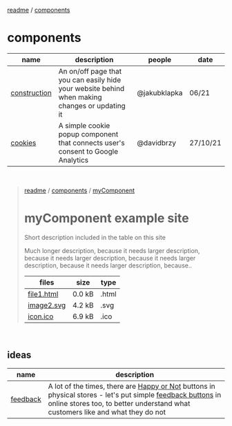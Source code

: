 [readme](../readme.md) / [components](components.md)

# components

|  name | description | people | date |
|-|-|-|-|
| [construction](construction/construction.md) | An on/off page that you can easily hide your website behind when making changes or updating it | @jakubklapka | 06/21 |
| [cookies](cookies/cookies.md) | A simple cookie popup component that connects user's consent to Google Analytics | @davidbrzy | 27/10/21 |

<br>

> [readme](../../readme.md) / [components](components.md) / [myComponent](myComponentLink.md)
> 
> # myComponent example site
> Short description included in the table on this site
>
> Much longer description, because it needs larger description, because it needs larger description, because it needs larger description, because it needs larger description, because..
>
> |  files | size | type |
> |-|-|-|
> | [file1.html](src/index.html) | 0.0 kB | .html |
> | [image2.svg](src/logo.svg) | 4.2 kB | .svg |
> | [icon.ico](src/favicon.ico) | 6.9 kB | .ico |

<br>

## ideas

|  name | description |
|-|-|
| [feedback](construction/construction.md) | A lot of the times, there are [Happy or Not](https://www.happy-or-not.com/en/use-cases/retail/) buttons in physical stores - let's put simple [feedback buttons](https://twitter.com/drmzio/status/1445200552212664327?s=20) in online stores too, to better understand what customers like and what they do not |